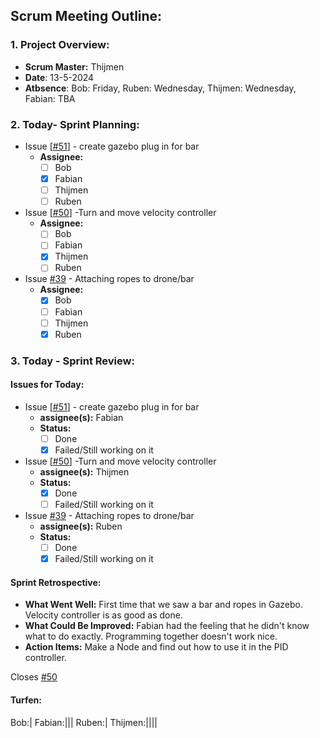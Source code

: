 ## Scrum Meeting Outline:

### 1. Project Overview:

- **Scrum Master:** Thijmen
- **Date**: 13-5-2024
- **Atbsence**: Bob: Friday, Ruben: Wednesday, Thijmen: Wednesday, Fabian: TBA
### 2. Today- Sprint Planning:

- Issue [[#51](https://github.com/FabianDumitrascu/DroneDelivery/issues/51)] - create gazebo plug in for bar
  - **Assignee:** 
    - [ ] Bob
    - [x] Fabian
    - [ ] Thijmen
    - [ ] Ruben

- Issue [[#50](https://github.com/FabianDumitrascu/DroneDelivery/issues/50)] -Turn and move velocity controller
  - **Assignee:** 
    - [ ] Bob
    - [ ] Fabian
    - [x] Thijmen
    - [ ] Ruben

- Issue [#39](https://github.com/FabianDumitrascu/DroneDelivery/issues/39) - Attaching ropes to drone/bar
  - **Assignee:** 
    - [x] Bob
    - [ ] Fabian
    - [ ] Thijmen
    - [x] Ruben

### 3. Today - Sprint Review:

#### Issues for Today:
- Issue [[#51](https://github.com/FabianDumitrascu/DroneDelivery/issues/51)] - create gazebo plug in for bar
  - **assignee(s):** Fabian
  - **Status:** 
    - [ ] Done
    - [x] Failed/Still working on it

- Issue [[#50](https://github.com/FabianDumitrascu/DroneDelivery/issues/50)] -Turn and move velocity controller
  - **assignee(s):** Thijmen
  - **Status:** 
    - [x] Done
    - [ ] Failed/Still working on it

- Issue [#39](https://github.com/FabianDumitrascu/DroneDelivery/issues/39) - Attaching ropes to drone/bar
  - **assignee(s):** Ruben
  - **Status:** 
    - [ ] Done
    - [x] Failed/Still working on it

#### Sprint Retrospective:

- **What Went Well:** First time that we saw a bar and ropes in Gazebo. Velocity controller is as good as done.
- **What Could Be Improved:** Fabian had the feeling that he didn't know what to do exactly. Programming together doesn't work nice. 
- **Action Items:** Make a Node and find out how to use it in the PID controller.

Closes [#50](https://github.com/FabianDumitrascu/DroneDelivery/issues/50)

#### Turfen:
Bob:|
Fabian:|||
Ruben:|
Thijmen:||||
